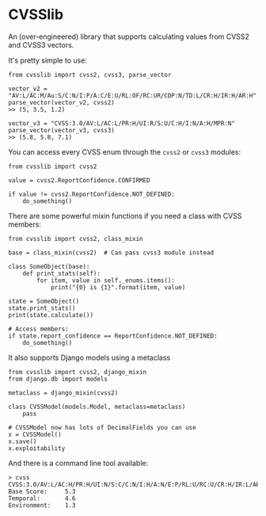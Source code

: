 # CVSSlib

An (over-engineered) library that supports calculating values from CVSS2 and CVSS3 vectors.

It's pretty simple to use:

    from cvsslib import cvss2, cvss3, parse_vector
    
    vector_v2 = "AV:L/AC:M/Au:S/C:N/I:P/A:C/E:U/RL:OF/RC:UR/CDP:N/TD:L/CR:H/IR:H/AR:H"
    parse_vector(vector_v2, cvss2)
    >> (5, 3.5, 1.2)
    
    vector_v3 = "CVSS:3.0/AV:L/AC:L/PR:H/UI:R/S:U/C:H/I:N/A:H/MPR:N"
    parse_vector(vector_v3, cvss3)
    >> (5.8, 5.8, 7.1)

You can access every CVSS enum through the `cvss2` or `cvss3` modules:

    from cvsslib import cvss2
    
    value = cvss2.ReportConfidence.CONFIRMED
    
    if value != cvss2.ReportConfidence.NOT_DEFINED:
        do_something()
        
        
There are some powerful mixin functions if you need a class with CVSS members:

    from cvsslib import cvss2, class_mixin
    
    base = class_mixin(cvss2)  # Can pass cvss3 module instead
    
    class SomeObject(base):
        def print_stats(self):
            for item, value in self._enums.items():
                print("{0} is {1}".format(item, value)
     
    state = SomeObject()
    state.print_stats()
    print(state.calculate())
    
    # Access members:
    if state.report_confidence == ReportConfidence.NOT_DEFINED:
        do_something()
    

It also supports Django models using a metaclass

    from cvsslib import cvss2, django_mixin
    from django.db import models
    
    metaclass = django_mixin(cvss2)
    
    class CVSSModel(models.Model, metaclass=metaclass)
        pass
        
    # CVSSModel now has lots of DecimalFields you can use
    x = CVSSModel()
    x.save()
    x.exploitability
 
 And there is a command line tool available:
 
    > cvss CVSS:3.0/AV:L/AC:H/PR:H/UI:N/S:C/C:N/I:H/A:N/E:P/RL:U/RC:U/CR:H/IR:L/AR:H/MAV:L/MUI:R/MS:C/MC:N/MI:L/MA:N
    Base Score:     5.3
    Temporal:       4.6
    Environment:    1.3
 